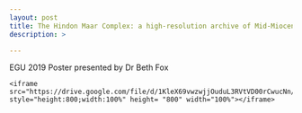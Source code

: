 ```yaml
---
layout: post
title: The Hindon Maar Complex: a high-resolution archive of Mid-Miocene climate variability 
description: >

---
```

EGU 2019 Poster presented by Dr Beth Fox

    <iframe src="https://drive.google.com/file/d/1KleX69vwzwjjOuduL3RVtVD00rCwucNn/preview" style="height:800;width:100%" height= "800" width="100%"></iframe>

 
 <br>

